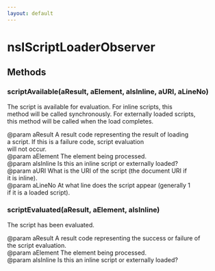 ```yaml
---
layout: default
---
```


# nsIScriptLoaderObserver #

## Methods ##

### scriptAvailable(aResult, aElement, aIsInline, aURI, aLineNo) ###
  
The script is available for evaluation. For inline scripts, this  
method will be called synchronously. For externally loaded scripts,  
this method will be called when the load completes.  
  
@param aResult A result code representing the result of loading  
       a script. If this is a failure code, script evaluation  
       will not occur.  
@param aElement The element being processed.  
@param aIsInline Is this an inline script or externally loaded?  
@param aURI What is the URI of the script (the document URI if  
       it is inline).  
@param aLineNo At what line does the script appear (generally 1  
       if it is a loaded script).  
  

### scriptEvaluated(aResult, aElement, aIsInline) ###
  
The script has been evaluated.  
  
@param aResult A result code representing the success or failure of  
       the script evaluation.  
@param aElement The element being processed.  
@param aIsInline Is this an inline script or externally loaded?  
  
